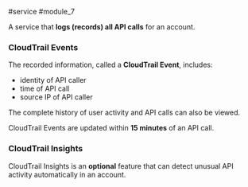 #service #module_7

A service that **logs (records) all API calls** for an account.

### CloudTrail Events

The recorded information, called a **CloudTrail Event**, includes:
- identity of API caller
- time of API call
- source IP of API caller

The complete history of user activity and API calls can also be viewed.

CloudTrail Events are updated within **15 minutes** of an API call.
### CloudTrail Insights

CloudTrail Insights is an **optional** feature that can detect unusual API activity automatically in an account.
